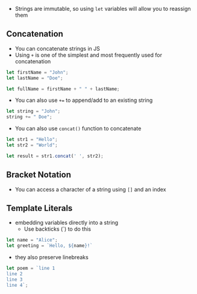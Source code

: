 - Strings are immutable, so using `let` variables will allow you to reassign them

## Concatenation
- You can concatenate strings in JS
- Using `+` is one of the simplest and most frequently used for concatenation
```js
let firstName = "John";
let lastName = "Doe";

let fullName = firstName + " " + lastName;
```

- You can also use `+=` to append/add to an existing string
```js
let string = "John";
string += " Doe";
```

- You can also use `concat()` function to concatenate
```js
let str1 = "Hello";
let str2 = "World";

let result = str1.concat(' ', str2);
```

## Bracket Notation
- You can access a character of a string using `[]` and an index

## Template Literals
- embedding variables directly into a string
	- Use backticks (\`) to do this
```js
let name = "Alice";
let greeting = `Hello, ${name}!`
```
- they also preserve linebreaks
```js
let poem = `line 1
line 2
line 3
line 4`;
```